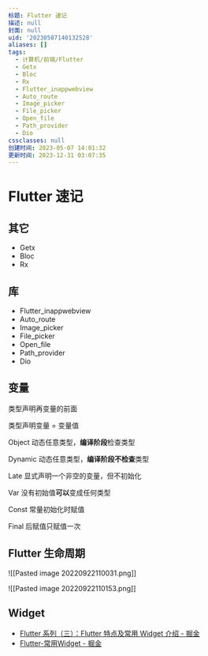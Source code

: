 ```yaml
---
标题: Flutter 速记
描述: null
封面: null
uid: '20230507140132528'
aliases: []
tags:
  - 计算机/前端/Flutter
  - Getx
  - Bloc
  - Rx
  - Flutter_inappwebview
  - Auto_route
  - Image_picker
  - File_picker
  - Open_file
  - Path_provider
  - Dio
cssclasses: null
创建时间: 2023-05-07 14:01:32
更新时间: 2023-12-31 03:07:35
---
```


# Flutter 速记

## 其它

- Getx
- Bloc
- Rx

## 库

- Flutter_inappwebview
- Auto_route
- Image_picker
- File_picker
- Open_file
- Path_provider
- Dio

## 变量

类型声明再变量的前面

类型声明变量 = 变量值

Object 动态任意类型，**编译阶段**检查类型

Dynamic 动态任意类型，**编译阶段不检查**类型

Late 显式声明一个非空的变量，但不初始化

Var 没有初始值**可以**变成任何类型

Const 常量初始化时赋值

Final 后赋值只赋值一次

## Flutter 生命周期

![[Pasted image 20220922110031.png]]

![[Pasted image 20220922110153.png]]

## Widget

- [Flutter 系列（三）：Flutter 特点及常用 Widget 介绍 - 掘金](https://juejin.cn/post/7134343543975313445)
- [Flutter-常用Widget - 掘金](https://juejin.cn/post/7025196336253239303)
